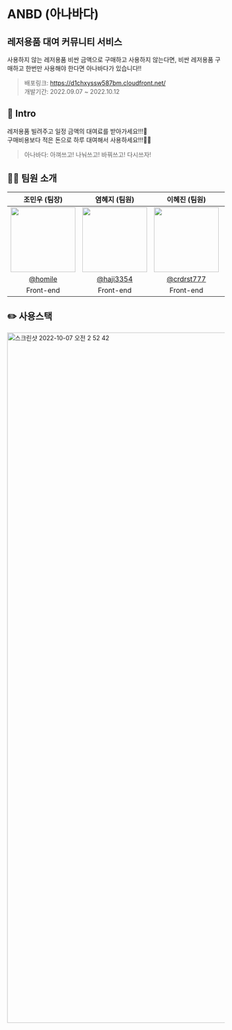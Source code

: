 # ANBD (아나바다)
## 레저용품 대여 커뮤니티 서비스
사용하지 않는 레저용품 비싼 금액으로 구매하고 사용하지 않는다면, 비싼 레저용품 구매하고 한번만 사용해야 한다면 아나바다가 있습니다!!  
>배포링크: https://d1chxyssw587bm.cloudfront.net/   
>개발기간: 2022.09.07 ~ 2022.10.12

## 📌 Intro
레저용품 빌려주고 일정 금액의 대여료를 받아가세요!!!🏸   
구매비용보다 적은 돈으로 하루 대여해서 사용하세요!!!🏄‍♂️   
>아나바다: 아껴쓰고! 나눠쓰고! 바꿔쓰고! 다시쓰자!   

## 🙋‍♂️ 팀원 소개
|조민우 (팀장)|염혜지 (팀원)|이혜진 (팀원)|정재진 (팀원)|조진우 (팀원)|
|:-:|:-:|:-:|:-:|:-:|
|<img src="https://avatars.githubusercontent.com/u/56163157?v=4" width=150px/>|<img src="https://avatars.githubusercontent.com/u/85109300?v=4" width=150px/>|<img src="https://avatars.githubusercontent.com/u/101506779?v=4" width=150px/>|<img src="https://avatars.githubusercontent.com/u/24771844?v=4" width=150px/>|<img src="https://avatars.githubusercontent.com/u/104186487?v=4" width=150px/>|
|[@homile](https://github.com/homile)|[@haji3354](https://github.com/haji3354)|[@crdrst777](https://github.com/crdrst777)|[@sojournre](https://github.com/sojournre)|[@jinwapp](https://github.com/jinwapp)|
|Front-end|Front-end|Front-end|Back-end|Back-end|

## ✏️ 사용스택
<img width="1600" alt="스크린샷 2022-10-07 오전 2 52 42" src="https://user-images.githubusercontent.com/56163157/194384251-d04aa070-8289-42aa-9d25-33807a7a0cec.png">
